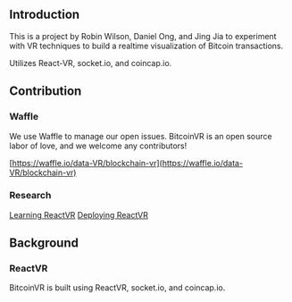 ## Introduction
This is a project by Robin Wilson, Daniel Ong, and Jing Jia to experiment with VR techniques to build a realtime visualization of Bitcoin transactions.

Utilizes React-VR, socket.io, and coincap.io.

## Contribution

### Waffle
We use Waffle to manage our open issues. BitcoinVR is an open source labor of love, and we welcome any contributors!

[https://waffle.io/data-VR/blockchain-vr](https://waffle.io/data-VR/blockchain-vr)

### Research

[Learning ReactVR](https://gist.github.com/onggunhao/52e5a504fbf07e9b2f332bbead7e71e3)
[Deploying ReactVR](https://gist.github.com/onggunhao/1f6571163b4678ca56e17dc98a623c65)

## Background

### ReactVR

BitcoinVR is built using ReactVR, socket.io, and coincap.io. 